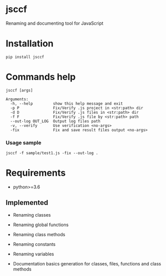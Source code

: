 # jsccf

Renaming and documenting tool for JavaScript 

# Installation

    pip install jsccf
    

# Commands help

    jsccf [args]
      
    Arguments:  
      -h, --help         show this help message and exit
      -p P               Fix/Verify .js project in <str:path> dir
      -d D               Fix/Verify .js files in <str:path> dir
      -f F               Fix/Verify .js file by <str:path> path
      --out-log OUT_LOG  Output log files path
      -v, --verify       Use verification <no-args>
      -fix               Fix and save result files output <no-args>

      
### Usage sample

    jsccf -f sample/test1.js -fix --out-log .
    
    
# Requirements

- python>=3.6


## Implemented
- Renaming classes
- Renaming global functions
- Renaming class methods
- Renaming constants
- Renaming variables


- Documentation basics generation for classes, files, functions and class methods